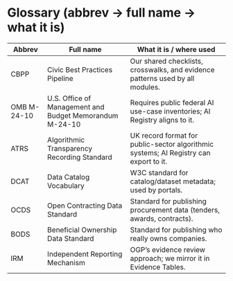 <!-- status: stub; target: 150+ words -->
<!-- status: stub; target: 150+ words -->
# Glossary (abbrev → full name → what it is)

| Abbrev | Full name | What it is / where used |
|---|---|---|
| CBPP | Civic Best Practices Pipeline | Our shared checklists, crosswalks, and evidence patterns used by all modules. |
| OMB M-24-10 | U.S. Office of Management and Budget Memorandum M-24-10 | Requires public federal AI use-case inventories; AI Registry aligns to it. |
| ATRS | Algorithmic Transparency Recording Standard | UK record format for public-sector algorithmic systems; AI Registry can export to it. |
| DCAT | Data Catalog Vocabulary | W3C standard for catalog/dataset metadata; used by portals. |
| OCDS | Open Contracting Data Standard | Standard for publishing procurement data (tenders, awards, contracts). |
| BODS | Beneficial Ownership Data Standard | Standard for publishing who really owns companies. |
| IRM | Independent Reporting Mechanism | OGP’s evidence review approach; we mirror it in Evidence Tables. |


